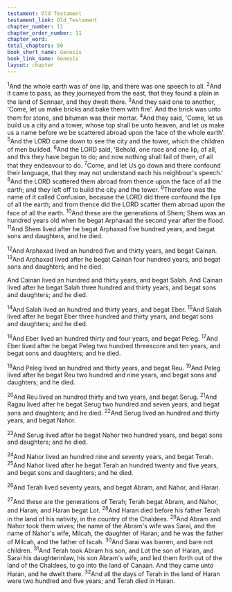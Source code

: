 ```yaml
---
testament: Old Testament
testament_link: Old_Testament
chapter_number: 11
chapter_order_number: 11
chapter_word: 
total_chapters: 50
book_short_name: Genesis
book_link_name: Genesis
layout: chapter
---
```


<sup>1</sup>And the whole earth was of one lip, and there was one speech to all. <sup>2</sup>And it came to pass, as they journeyed from the east, that they found a plain in the land of Sennaar, and they dwelt there. <sup>3</sup>And they said one to another, 'Come, let us make bricks and bake them with fire'. And the brick was unto them for stone, and bitumen was their mortar. <sup>4</sup>And they said, 'Come, let us build us a city and a tower, whose top shall be unto heaven, and let us make us a name before we be scattered abroad upon the face of the whole earth'. <sup>5</sup>And the LORD came down to see the city and the tower, which the children of men builded. <sup>6</sup>And the LORD said, 'Behold, one race and one lip, of all, and this they have begun to do; and now nothing shall fail of them, of all that they endeavour to do. <sup>7</sup>Come, and let Us go down and there confound their language, that they may not understand each his neighbour's speech.' <sup>8</sup>And the LORD scattered them abroad from thence upon the face of all the earth; and they left off to build the city and the tower. <sup>9</sup>Therefore was the name of it called Confusion, because the LORD did there confound the lips of all the earth; and from thence did the LORD scatter them abroad upon the face of all the earth. <sup>10</sup>And these are the generations of Shem; Shem was an hundred years old when he begat Arphaxad the second year after the flood. <sup>11</sup>And Shem lived after he begat Arphaxad five hundred years, and begat sons and daughters, and he died.

<sup>12</sup>And Arphaxad lived an hundred five and thirty years, and begat Cainan. <sup>13</sup>And Arphaxad lived after he begat Cainan four hundred years, and begat sons and daughters; and he died.

And Cainan lived an hundred and thirty years, and begat Salah. And Cainan lived after he begat Salah three hundred and thirty years, and begat sons and daughters; and he died.

<sup>14</sup>And Salah lived an hundred and thirty years, and begat Eber. <sup>15</sup>And Salah lived after he begat Eber three hundred and thirty years, and begat sons and daughters; and he died. 

<sup>16</sup>And Eber lived an hundred thirty and four years, and begat Peleg. <sup>17</sup>And Eber lived after he begat Peleg two hundred threescore and ten years, and begat sons and daughters; and he died. 

<sup>18</sup>And Peleg lived an hundred and thirty years, and begat Reu. <sup>19</sup>And Peleg lived after he begat Reu two hundred and nine years, and begat sons and daughters; and he died. 

<sup>20</sup>And Reu lived an hundred thirty and two years, and begat Serug. <sup>21</sup>And Ragau lived after he begat Serug two hundred and seven years, and begat sons and daughters; and he died. <sup>22</sup>And Serug lived an hundred and thirty years, and begat Nahor. 

<sup>23</sup>And Serug lived after he begat Nahor two hundred years, and begat sons and daughters; and he died. 

<sup>24</sup>And Nahor lived an hundred nine and seventy years, and begat Terah. <sup>25</sup>And Nahor lived after he begat Terah an hundred twenty and five years, and begat sons and daughters; and he died. 

<sup>26</sup>And Terah lived seventy years, and begat Abram, and Nahor, and Haran. 

<sup>27</sup>And these are the generations of Terah; Terah begat Abram, and Nahor, and Haran; and Haran begat Lot. <sup>28</sup>And Haran died before his father Terah in the land of his nativity, in the country of the Chaldees. <sup>29</sup>And Abram and Nahor took them wives; the name of the Abram's wife was Sarai, and the name of Nahor's wife, Milcah, the daughter of Haran; and he was the father of Milcah, and the father of Iscah. <sup>30</sup>And Sarai was barren, and bare not children. <sup>31</sup>And Terah took Abram his son, and Lot the son of Haran, and Sarai his daughter­in­law, his son Abram's wife, and led them forth out of the land of the Chaldees, to go into the land of Canaan. And they came unto Haran, and he dwelt there. <sup>32</sup>And all the days of Terah in the land of Haran were two hundred and five years; and Terah died in Haran.
